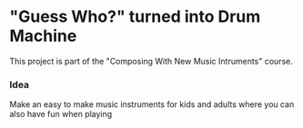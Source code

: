 # "Guess Who?" turned into Drum Machine

This project is part of the "Composing With New Music Intruments" course.

### Idea

Make an easy to make music instruments for kids and adults where you can also have fun when playing
